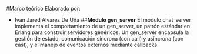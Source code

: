 #Marco teórico
Elaborado por:
- Ivan Jared Alvarez De Uña
##**Modulo gen_server**
El módulo chat_server implementa el comportamiento de un gen_server, un patrón estándar en Erlang para construir servidores genéricos. 
Un gen_server encapsula la gestión de estado, comunicación síncrona (con call) y asíncrona (con cast), y el manejo de eventos externos mediante callbacks.
